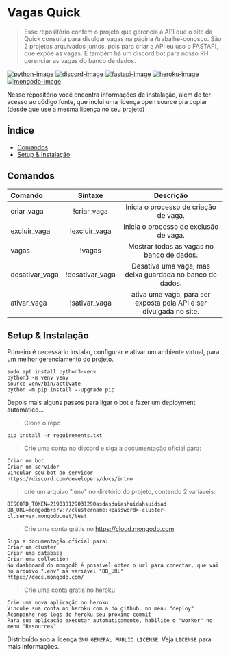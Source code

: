 # Vagas Quick
> Esse repositório contém o projeto que gerencia a API que o site da Quick consulta para divulgar vagas na página /trabalhe-conosco.
> São 2 projetos arquivados juntos, pois para criar a API eu uso o FASTAPI, que expõe as vagas. E também há um discord bot para nosso RH gerenciar as vagas do banco de dados.

[![python-image]][python-url]
[![discord-image]][discord-url]
[![fastapi-image]][fastapi-url]
[![heroku-image]][heroku-url]
[![mongodb-image]][mongodb-url]

Nesse repositório vocẽ encontra informações de instalação, além de ter acesso ao código fonte, que inclui uma licença open source pra copiar (desde que use a mesma licença no seu projeto)


## Índice

* [Comandos](#comandos)
* [Setup & Instalação](#setup--instalação)

## Comandos  

|    Comando   |    Sintaxe    |   Descrição   |
|     :---     |     :---:     |     :---:     |
| criar_vaga | !criar_vaga | Inicia o processo de criação de vaga. |
| excluir_vaga | !excluir_vaga | Inicia o processo de exclusão de vaga. |
| vagas | !vagas | Mostrar todas as vagas no banco de dados. |
| desativar_vaga | !desativar_vaga <id da vaga> | Desativa uma vaga, mas deixa guardada no banco de dados. |
| ativar_vaga | !sativar_vaga <id da vaga> | ativa uma vaga, para ser exposta pela API e ser divulgada no site. |

## Setup & Instalação
Primeiro é necessário instalar, configurar e ativar um ambiente virtual, para um melhor gerenciamento do projeto.

```
sudo apt install python3-venv
python3 -m venv venv
source venv/bin/activate
python -m pip install --upgrade pip
```
Depois mais alguns passos para ligar o bot e fazer um deployment automático...

>Clone o repo
```
pip install -r requirements.txt
```


>Crie uma conta no discord e siga a documentação oficial para:
```
Criar um bot
Criar um servidor
Vincular seu bot ao servidor
https://discord.com/developers/docs/intro
```


>crie um arquivo ".env" no diretório do projeto, contendo 2 variáveis:
```
DISCORD_TOKEN=219038129031290asdasduiashuidahsuidsad
DB_URL=mongodb+srv://clustername:<password>-cluster-cl.server.mongodb.net/test
```


>Crie uma conta grátis no https://cloud.mongodb.com
```
Siga a documentação oficial para:
Criar um cluster
Criar uma database
Criar uma collection
No dashboard do mongodb é possível obter o url para conectar, que vai no arquivo ".env" na variável "DB_URL"
https://docs.mongodb.com/
```


>Crie uma conta grátis no heroku
```
Crie uma nova aplicação no heroku
Vincule sua conta no heroku com a do github, no menu "deploy"
Acompanhe nos logs do heroku seu próximo commit
Para sua aplicação executar automaticamente, habilite o "worker" no menu "Resources"
```

[python-image]: https://img.shields.io/static/v1?label=python&message=3.7&color=blue
[python-url]: https://www.python.org/downloads/release/python-370/

[discord-image]: https://img.shields.io/static/v1?label=discord.py&message=rewrite+&color=lightgrey
[discord-url]: https://discord.com/developers/docs/intro

[fastapi-image]: https://img.shields.io/static/v1?label=fastapi&message=0.63+&color=blue
[fastapi-url]: https://fastapi.tiangolo.com/

[heroku-image]: https://img.shields.io/static/v1?label=heroku&message=app&color=red
[heroku-url]: https://www.heroku.com/

[mongodb-image]: https://img.shields.io/static/v1?label=mongodb&message=atlas&color=success
[mongodb-url]: https://docs.mongodb.com/

Distribuído sob a licença `GNU GENERAL PUBLIC LICENSE`. Veja `LICENSE` para mais informações.
